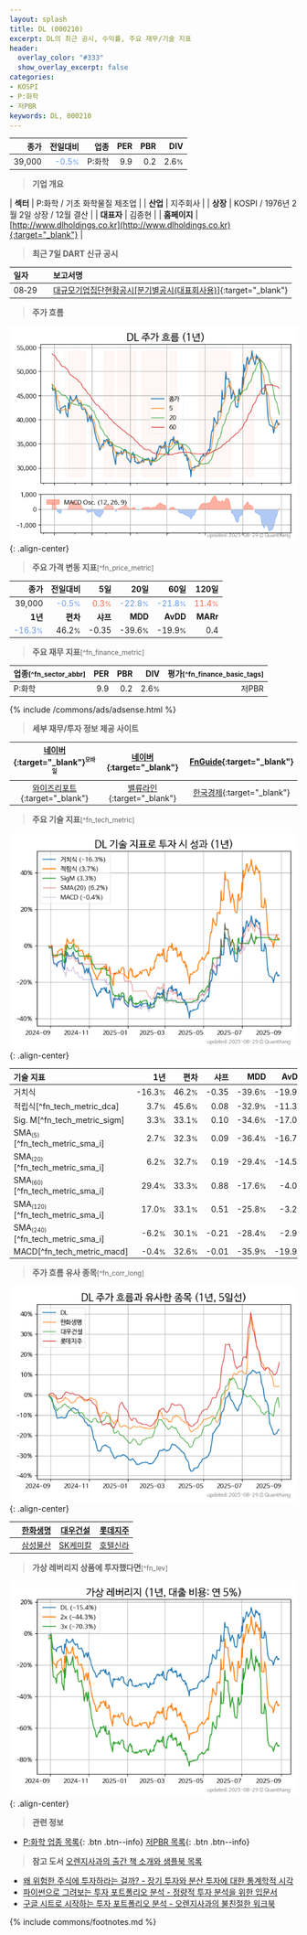 ```yaml
---
layout: splash
title: DL (000210)
excerpt: DL의 최근 공시, 수익률, 주요 재무/기술 지표
header:
  overlay_color: "#333"
  show_overlay_excerpt: false
categories:
- KOSPI
- P:화학
- 저PBR
keywords: DL, 000210
---
```


| **종가** | **전일대비** | **업종** | **PER** | **PBR** | **DIV** |
| -------: | -----------: | -------: | ------: | ------: | ------: |
| 39,000 | <span style="color: cornflowerblue">-0.5<small>%</small></span> | P:화학 | 9.9 | 0.2 | 2.6<small>%</small> |

<!-- more -->


> **기업 개요**<a id="company"></a>

| <span style="white-space:nowrap;">**섹터**</span> | P:화학 / 기초 화학물질 제조업 |
| <span style="white-space:nowrap;">**산업**</span> | 지주회사 |
| <span style="white-space:nowrap;">**상장**</span> | KOSPI / 1976년 2월 2일 상장 / 12월 결산 |
| <span style="white-space:nowrap;">**대표자**</span> | 김종현 |
| <span style="white-space:nowrap;">**홈페이지**</span> | [http://www.dlholdings.co.kr](http://www.dlholdings.co.kr){:target="_blank"} |


> **최근 7일 DART 신규 공시**<a id="dart"></a>

| **일자** |      | **보고서명** |
| :------- | :--- | :----------- |
| 08&#x2011;29 | | [대규모기업집단현황공시[분기별공시(대표회사용)]](https://dart.fss.or.kr/dsaf001/main.do?rcpNo=20250829000754){:target="_blank"} |


> **주가 흐름**<a id="price"></a>

![000210](/stock/images/000210.png){: .align-center}


> **주요 가격 변동 지표**<small>[^fn_price_metric]</small>

| **종가** | **전일대비** | **5일** | **20일** | **60일** | **120일** |
| -------: | -----------: | ------: | -------: | -------: | --------: |
| 39,000 | <span style="color: cornflowerblue">-0.5<small>%</small></span> | <span style="color: tomato">0.3<small>%</small></span> | <span style="color: cornflowerblue">-22.8<small>%</small></span> | <span style="color: cornflowerblue">-21.8<small>%</small></span> | <span style="color: tomato">11.4<small>%</small></span> |
| **1년** | **편차** | **샤프** | **MDD** | **AvDD** | **MARr** |
| <span style="color: cornflowerblue">-16.3<small>%</small></span> | 46.2<small>%</small> | -0.35 | -39.6<small>%</small> | -19.9<small>%</small> | 0.4 |


> **주요 재무 지표**<small>[^fn_finance_metric]</small>

| **업종**<small>[^fn_sector_abbr]</small> | **PER** | **PBR** | **DIV** | **평가**<small>[^fn_finance_basic_tags]</small> |
| :--------------------------------------- | ------: | ------: | ------: | ----------------------------------------------: |
| P:화학 | 9.9 | 0.2 | 2.6<small>%</small> | 저PBR |



{% include /commons/ads/adsense.html %}

> **세부 재무/투자 정보 제공 사이트**

| [네이버](https://m.stock.naver.com/domestic/stock/000210/finance/summary){:target="_blank"}<sup><small>모바일</small></sup> | [네이버](https://finance.naver.com/item/coinfo.naver?code=000210){:target="_blank"} | [FnGuide](https://comp.fnguide.com/SVO2/ASP/SVD_Invest.asp?gicode=A000210&MenuYn=Y){:target="_blank"} |
| :---: | :---: | :---: |
| [와이즈리포트](https://comp.wisereport.co.kr/company/c1040001.aspx?cmp_cd=000210){:target="_blank"} | [밸류라인](https://www.valueline.co.kr/finance/summary/000210){:target="_blank"} | [한국경제](https://markets.hankyung.com/stock/000210/financial-summary){:target="_blank"} |


> **주요 기술 지표**<small>[^fn_tech_metric]</small>


![000210](/stock/images/000210_tech.png){: .align-center}

| **기술 지표** | **1년** | **편차** | **샤프** | **MDD** | **AvDD** |
| :------------ | ------: | -----------: | -------: | ------: | -------: |
| 거치식 | -16.3<small>%</small> | 46.2<small>%</small> | -0.35 | -39.6<small>%</small> | -19.9<small>%</small> |
| 적립식[^fn_tech_metric_dca] | 3.7<small>%</small> | 45.6<small>%</small> | 0.08 | -32.9<small>%</small> | -11.3<small>%</small> |
| Sig. M[^fn_tech_metric_sigm] | 3.3<small>%</small> | 33.1<small>%</small> | 0.10 | -34.6<small>%</small> | -17.0<small>%</small> |
| SMA<small><sub>(5)</sub></small>[^fn_tech_metric_sma_i] | 2.7<small>%</small> | 32.3<small>%</small> | 0.09 | -36.4<small>%</small> | -16.7<small>%</small> |
| SMA<small><sub>(20)</sub></small>[^fn_tech_metric_sma_i] | 6.2<small>%</small> | 32.7<small>%</small> | 0.19 | -29.4<small>%</small> | -14.5<small>%</small> |
| SMA<small><sub>(60)</sub></small>[^fn_tech_metric_sma_i] | 29.4<small>%</small> | 33.3<small>%</small> | 0.88 | -17.6<small>%</small> | -4.0<small>%</small> |
| SMA<small><sub>(120)</sub></small>[^fn_tech_metric_sma_i] | 17.0<small>%</small> | 33.1<small>%</small> | 0.51 | -25.8<small>%</small> | -3.2<small>%</small> |
| SMA<small><sub>(240)</sub></small>[^fn_tech_metric_sma_i] | -6.2<small>%</small> | 30.1<small>%</small> | -0.21 | -28.4<small>%</small> | -2.9<small>%</small> |
| MACD[^fn_tech_metric_macd] | -0.4<small>%</small> | 32.6<small>%</small> | -0.01 | -35.9<small>%</small> | -19.9<small>%</small> |


> **주가 흐름 유사 종목**<a id="corr"></a><small>[^fn_corr_long]</small>

![000210](/stock/images/000210_corr.png){: .align-center}

|       | [한화생명](/088350/) | [대우건설](/047040/) | [롯데지주](/004990/) |
| :---: | :------------------------------------: | :------------------------------------: | :------------------------------------: |
|       | [삼성물산](/028260/) | [SK케미칼](/285130/) | [호텔신라](/008770/) |


> **가상 레버리지 상품에 투자했다면**<a id="2x"></a><small>[^fn_lev]</small>

![000210](/stock/images/000210_2x.png){: .align-center}


> **관련 정보**

- [P:화학 업종 목록](/stats/sector/kospi_업종_화학_종목/){: .btn .btn--info} [저PBR 목록](/fn/fn_low_pbr/){: .btn .btn--info}

> **참고 도서** [오렌지사과의 출간 책 소개와 샘플북 목록](https://kongdori.tistory.com/691)

- [왜 위험한 주식에 투자하라는 걸까? - 장기 투자와 분산 투자에 대한 통계학적 시각](https://kongdori.tistory.com/421)
- [파이썬으로 그려보는 투자 포트폴리오 분석  - 정량적 투자 분석을 위한 입문서](https://kongdori.tistory.com/643)
- [구글 시트로 시작하는 투자 포트폴리오 분석 - 오렌지사과의 불친절한 워크북](https://kongdori.tistory.com/449)


{% include commons/footnotes.md %}